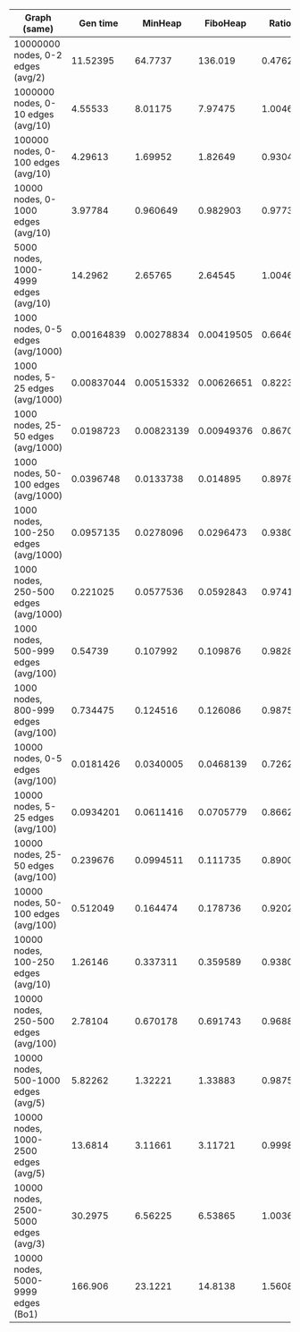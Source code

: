 | Graph (same)                         | Gen time   | MinHeap    | FiboHeap   | Ratio   |
|--------------------------------------|------------|------------|------------|---------|
| 10000000 nodes, 0-2 edges (avg/2)    | 11.52395   | 64.7737    | 136.019    | 0.47621 |
| 1000000 nodes, 0-10 edges (avg/10)   | 4.55533    | 8.01175    | 7.97475    | 1.00463 |
| 100000 nodes, 0-100 edges (avg/10)   | 4.29613    | 1.69952    | 1.82649    | 0.93048 |
| 10000 nodes, 0-1000 edges (avg/10)   | 3.97784    | 0.960649   | 0.982903   | 0.97735 |
| 5000 nodes, 1000-4999 edges (avg/10) | 14.2962    | 2.65765    | 2.64545    | 1.00461 |
| 1000 nodes, 0-5 edges (avg/1000)     | 0.00164839 | 0.00278834 | 0.00419505 | 0.66467 |
| 1000 nodes, 5-25 edges (avg/1000)    | 0.00837044 | 0.00515332 | 0.00626651 | 0.82235 |
| 1000 nodes, 25-50 edges (avg/1000)   | 0.0198723  | 0.00823139 | 0.00949376 | 0.86703 |
| 1000 nodes, 50-100 edges (avg/1000)  | 0.0396748  | 0.0133738  | 0.014895   | 0.89787 |
| 1000 nodes, 100-250 edges (avg/1000) | 0.0957135  | 0.0278096  | 0.0296473  | 0.93801 |
| 1000 nodes, 250-500 edges (avg/1000) | 0.221025   | 0.0577536  | 0.0592843  | 0.97418 |
| 1000 nodes, 500-999 edges (avg/100)  | 0.54739    | 0.107992   | 0.109876   | 0.98285 |
| 1000 nodes, 800-999 edges (avg/100)  | 0.734475   | 0.124516   | 0.126086   | 0.98754 |
| 10000 nodes, 0-5 edges (avg/100)     | 0.0181426  | 0.0340005  | 0.0468139  | 0.72629 |
| 10000 nodes, 5-25 edges (avg/100)    | 0.0934201  | 0.0611416  | 0.0705779  | 0.86629 |
| 10000 nodes, 25-50 edges (avg/100)   | 0.239676   | 0.0994511  | 0.111735   | 0.89006 |
| 10000 nodes, 50-100 edges (avg/100)  | 0.512049   | 0.164474   | 0.178736   | 0.92020 |
| 10000 nodes, 100-250 edges (avg/10)  | 1.26146    | 0.337311   | 0.359589   | 0.93804 |
| 10000 nodes, 250-500 edges (avg/100) | 2.78104    | 0.670178   | 0.691743   | 0.96882 |
| 10000 nodes, 500-1000 edges (avg/5)  | 5.82262    | 1.32221    | 1.33883    | 0.98758 |
| 10000 nodes, 1000-2500 edges (avg/5) | 13.6814    | 3.11661    | 3.11721    | 0.99980 |
| 10000 nodes, 2500-5000 edges (avg/3) | 30.2975    | 6.56225    | 6.53865    | 1.00360 |
| 10000 nodes, 5000-9999 edges (Bo1)   | 166.906    | 23.1221    | 14.8138    | 1.56084 |